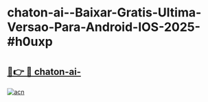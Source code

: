 # chaton-ai--Baixar-Gratis-Ultima-Versao-Para-Android-IOS-2025-#h0uxp

# <h2><a href="https://ainizakaria.my?title=chaton-ai-&ref=24M">🔗👉 🔴 chaton-ai-</a></h2>

[![acn](https://github.com/user-attachments/assets/0f9c940e-d8b0-45ae-aac7-cd30a18b3e1c)](https://ainizakaria.my?title=chaton-ai-&ref=24M)


